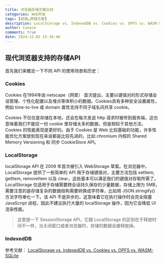 ```yaml
---
title: 浏览器存储方案比较
categories: Web开发
tags: [前端,跨端方案]
description: LocalStorage vs. IndexedDB vs. Cookies vs. OPFS vs. WASM-SQLite
author: Canace
comments: true
date: 2024-12-02 15:36:40
---
```

## 现代浏览器支持的存储API
首先我们来概览一下不同 API 的使用场景和历史：

### Cookies
Cookies 在1994年由 netscape（网景） 首次提出，主要以键值对的形式存储会话管理、个性化配置以及埋点等体积小的数据。Cookies具有多种安全设置属性，例如 time-to-live 或 domain 属性支持不同子域名间共享 cookie。

Cookies 不仅仅是存储在本地，还会在每次发送 http 请求时被传到服务端，这也意味着我们不能往一份 cookie 里存储太多的数据，但是相较于其他方法，Cookies 的性能表现是更好的。由于 Cookies 是 Web 比较基础的功能，许多性能优化方案放到现在来说都是比较先进的，比如 chromium 内核的 Shared Memory Versioning 和 同步 CookieStore API。

### LocalStorage
localStorage API 在 2009 年首次被引入 WebStorage 草案。在浏览器中，LocalStorage 提供了一些简单的 API 用于存储键值对，主要方法包括 setItem, getItem, removeItem 以及 clear，这些基本可以满足我们的键值对存取所需了。LocalStorage 仅适用于存储需要跨会话持久保存的少量数据，存储上限为 5MB，需要注意的是存储复杂的数据结构需要转换成字符串，比如用 JSON.stringify() 方法字符串化一下。该 API 不是异步的，这意味着它在执行操作时会完全阻塞 JavaScript 进程，因此不建议执行大量的 localStorage 操作，因为它会降低 UI 渲染性能。
> 这里提一下 SessionStorage API，它跟 LocalStorage 的区别在于释放时间不一样，当关闭窗口或者浏览器时，存储的数据会被释放掉。

### IndexedDB


参考文献：
[LocalStorage vs. IndexedDB vs. Cookies vs. OPFS vs. WASM-SQLite](https://rxdb.info/articles/localstorage-indexeddb-cookies-opfs-sqlite-wasm.html)
